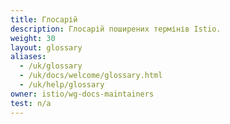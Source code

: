 ```yaml
---
title: Глосарій
description: Глосарій поширених термінів Istio.
weight: 30
layout: glossary
aliases:
  - /uk/glossary
  - /uk/docs/welcome/glossary.html
  - /uk/help/glossary
owner: istio/wg-docs-maintainers
test: n/a
---
```

